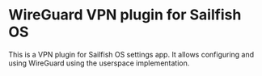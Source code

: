# WireGuard VPN plugin for Sailfish OS

This is a VPN plugin for Sailfish OS settings app. It allows configuring and using WireGuard using the userspace implementation.
